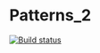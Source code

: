 # Patterns_2
[![Build status](https://ci.appveyor.com/api/projects/status/hy03c6mfiskq8p5t/branch/master?svg=true)](https://ci.appveyor.com/project/elenaslavutina/patterns-task2/branch/master)